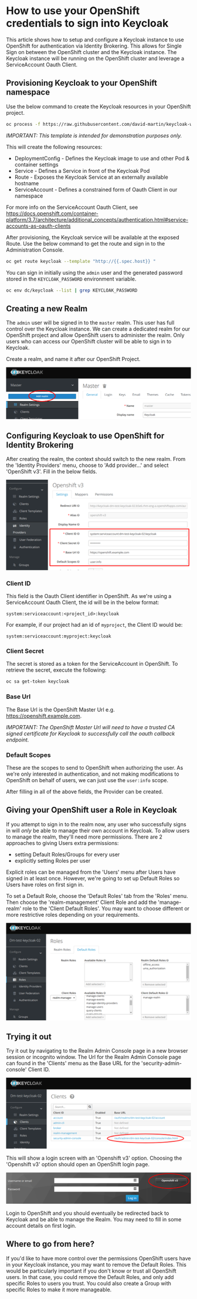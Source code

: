 # How to use your OpenShift credentials to sign into Keycloak

This article shows how to setup and configure a Keycloak instance to use OpenShift for authentication via Identity Brokering. This allows for Single Sign on between the OpenShift cluster and the Keycloak instance. The Keycloak instance will be running on the OpenShift cluster and leverage a ServiceAccount Oauth Client.

## Provisioning Keycloak to your OpenShift namespace

Use the below command to create the Keycloak resources in your OpenShift project.

```bash
oc process -f https://raw.githubusercontent.com/david-martin/keycloak-with-openshift-auth-provider/0.0.2/keycloak-with-openshift-auth-provider.yaml | oc create -f -
```

*IMPORTANT: This template is intended for demonstration purposes only.*

This will create the following resources:

* DeploymentConfig - Defines the Keycloak image to use and other Pod & container settings
* Service - Defines a Service in front of the Keycloak Pod
* Route - Exposes the Keycloak Service at an externally available hostname
* ServiceAccount - Defines a constrained form of Oauth Client in our namespace

For more info on the ServiceAccount Oauth Client, see https://docs.openshift.com/container-platform/3.7/architecture/additional_concepts/authentication.html#service-accounts-as-oauth-clients

After provisioning, the Keycloak service will be available at the exposed Route. Use the below command to get the route and sign in to the Administration Console.

```bash
oc get route keycloak --template "http://{{.spec.host}} "
```

You can sign in initially using the `admin` user and the generated password stored in the `KEYCLOAK_PASSWORD` environment variable.

```bash
oc env dc/keycloak --list | grep KEYCLOAK_PASSWORD
```

## Creating a new Realm

The `admin` user will be signed in to the `master` realm. This user has full control over the Keycloak instance. We can create a dedicated realm for our OpenShift project and allow OpenShift users to administer the realm. Only users who can access our OpenShift cluster will be able to sign in to Keycloak.

Create a realm, and name it after our OpenShift Project.

![create realm](create_realm_001.png?raw=true "Create Realm")

## Configuring Keycloak to use OpenShift for Identity Brokering

After creating the realm, the context should switch to the new realm. From the 'Identity Providers' menu, choose to 'Add provider...' and select 'OpenShift v3'. Fill in the below fields.

![openshift v3 provider](openshift_v3_provider_002.png?raw=true "Openshift v3 Provider")

### Client ID 

This field is the Oauth Client identifier in OpenShift. As we're using a ServiceAccount Oauth Client, the id will be in the below format:

```
system:serviceaccount:<project_id>:keycloak
```

For example, if our project had an id of `myproject`, the Client ID would be:

```
system:serviceaccount:myproject:keycloak
```

### Client Secret

The secret is stored as a token for the ServiceAccount in OpenShift. To retrieve the secret, execute the following:

```bash
oc sa get-token keycloak
```

### Base Url 

The Base Url is the OpenShift Master Url e.g. https://openshift.example.com.

*IMPORTANT: The OpenShift Master Url will need to have a trusted CA signed certificate for Keycloak to successfully call the oauth callback endpoint.*

### Default Scopes

These are the scopes to send to OpenShift when authorizing the user. As we're only interested in authentication, and not making modifications to OpenShift on behalf of users, we can just use the `user:info` scope.

After filling in all of the above fields, the Provider can be created.

## Giving your OpenShift user a Role in Keycloak

If you attempt to sign in to the realm now, any user who successfully signs in will *only* be able to manage their own account in Keycloak. To allow users to manage the realm, they'll need more permissions. There are 2 approaches to giving Users extra permissions:

* setting Default Roles/Groups for every user
* explicitly setting Roles per user

Explicit roles can be managed from the 'Users' menu after Users have signed in at least once.
However, we're going to set up Default Roles so Users have roles on first sign in.

To set a Default Role, choose the 'Default Roles' tab from the 'Roles' menu. Then choose the 'realm-management' Client Role and add the 'manage-realm' role to the 'Client Default Roles'. You may want to choose different or more restrictive roles depending on your requirements.

![realm roles](realm_roles_001.png?raw=true "Realm Roles")

## Trying it out

Try it out by navigating to the Realm Admin Console page in a new browser session or incognito window. The Url for the Realm Admin Console page can found in the 'Clients' menu as the Base URL for the 'security-admin-console' Client ID.

![realm client](realm_client_001.png?raw=true "Realm Client")

This will show a login screen with an 'Openshift v3' option. Choosing the 'Openshift v3' option should open an OpenShift login page.

![openshift v3 provider](openshift_v3_provider_001.png?raw=true "Openshift v3 Provider")

Login to OpenShift and you should eventually be redirected back to Keycloak and be able to manage the Realm. You may need to fill in some account details on first login.

## Where to go from here?

If you'd like to have more control over the permissions OpenShift users have in your Keycloak instance, you may want to remove the Default Roles. This would be particularly important if you don't know or trust all OpenShift users. In that case, you could remove the Default Roles, and only add specific Roles to users you trust. You could also create a Group with specific Roles to make it more manageable.